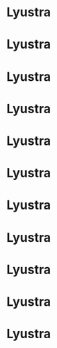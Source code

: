 # Lyustra
# Lyustra
# Lyustra
# Lyustra
# Lyustra
# Lyustra
# Lyustra
# Lyustra
# Lyustra
# Lyustra
# Lyustra
